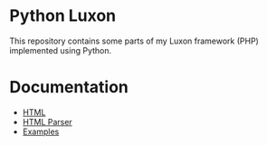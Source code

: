 # Python Luxon
This repository contains some parts of my Luxon framework (PHP) implemented using Python.

# Documentation
- [HTML](docs/html/)
- [HTML Parser](docs/parser)
- [Examples](docs/examples)